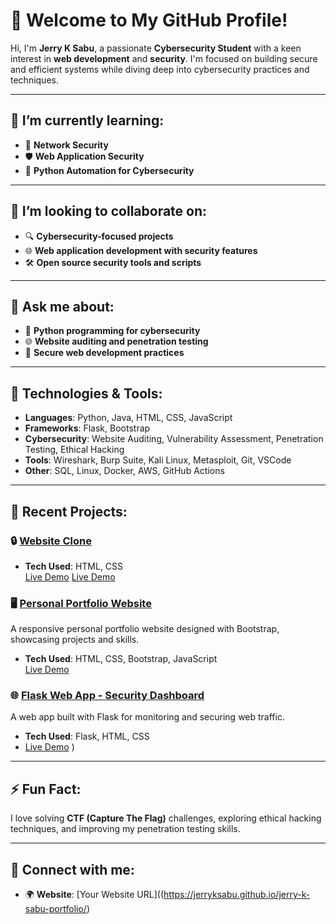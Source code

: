 # 👋 Welcome to My GitHub Profile!

Hi, I'm **Jerry K Sabu**, a passionate **Cybersecurity Student** with a keen interest in **web development** and **security**. I'm focused on building secure and efficient systems while diving deep into cybersecurity practices and techniques.

---

## 🌱 **I’m currently learning:**
- 📡 **Network Security**
- 🛡️ **Web Application Security**
- 🐍 **Python Automation for Cybersecurity**

---

## 👯 **I’m looking to collaborate on:**
- 🔍 **Cybersecurity-focused projects**
- 🌐 **Web application development with security features**
- 🛠️ **Open source security tools and scripts**

---

## 💬 **Ask me about:**
- 🐍 **Python programming for cybersecurity**
- 🌐 **Website auditing and penetration testing**
- 🔐 **Secure web development practices**

---

## 🚀 **Technologies & Tools:**
- **Languages**: Python, Java, HTML, CSS, JavaScript
- **Frameworks**: Flask, Bootstrap
- **Cybersecurity**: Website Auditing, Vulnerability Assessment, Penetration Testing, Ethical Hacking
- **Tools**: Wireshark, Burp Suite, Kali Linux, Metasploit, Git, VSCode
- **Other**: SQL, Linux, Docker, AWS, GitHub Actions

---

## 🎯 **Recent Projects:**

### 🔒 [Website Clone](https://jerryksabu.github.io/web_clone/)
- **Tech Used**: HTML, CSS  
[Live Demo](https://jerryksabu.github.io/web_clone/)
[Live Demo](https://jerryksabu.github.io/papergrid-webclone/)

### 🖥️ [Personal Portfolio Website](https://jerryksabu.github.io/jerry-k-sabu-portfolio/)
A responsive personal portfolio website designed with Bootstrap, showcasing projects and skills.

- **Tech Used**: HTML, CSS, Bootstrap, JavaScript  
[Live Demo](https://jerryksabu.github.io/jerry-k-sabu-portfolio/)

### 🌐 [Flask Web App - Security Dashboard](#)
A web app built with Flask for monitoring and securing web traffic.  
- **Tech Used**: Flask, HTML, CSS
- [Live Demo](https://github.com/jerryksabu/jerryksabu)
)



---

## ⚡ **Fun Fact:**
I love solving **CTF (Capture The Flag)** challenges, exploring ethical hacking techniques, and improving my penetration testing skills.

---

## 🤝 **Connect with me:**
- 🌍 **Website**: [Your Website URL]((https://jerryksabu.github.io/jerry-k-sabu-portfolio/)
  
